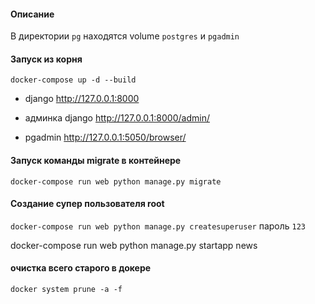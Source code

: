 
#### Описание
В директории `pg` находятся volume `postgres` и `pgadmin`
#### Запуск из корня 

`docker-compose up -d --build`

- django http://127.0.0.1:8000

- админка django http://127.0.0.1:8000/admin/

- pgadmin http://127.0.0.1:5050/browser/

#### Запуск команды migrate в контейнере
`docker-compose run web python manage.py migrate`

#### Создание супер пользователя root 
`docker-compose run web python manage.py createsuperuser`
пароль `123`

docker-compose run web python manage.py startapp news


#### очистка всего старого в докере
`docker system prune -a -f`


